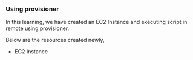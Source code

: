 ### Using provisioner

In this learning, we have created an EC2 Instance and executing script in remote using provisioner.

Below are the resources created newly,

* EC2 Instance
